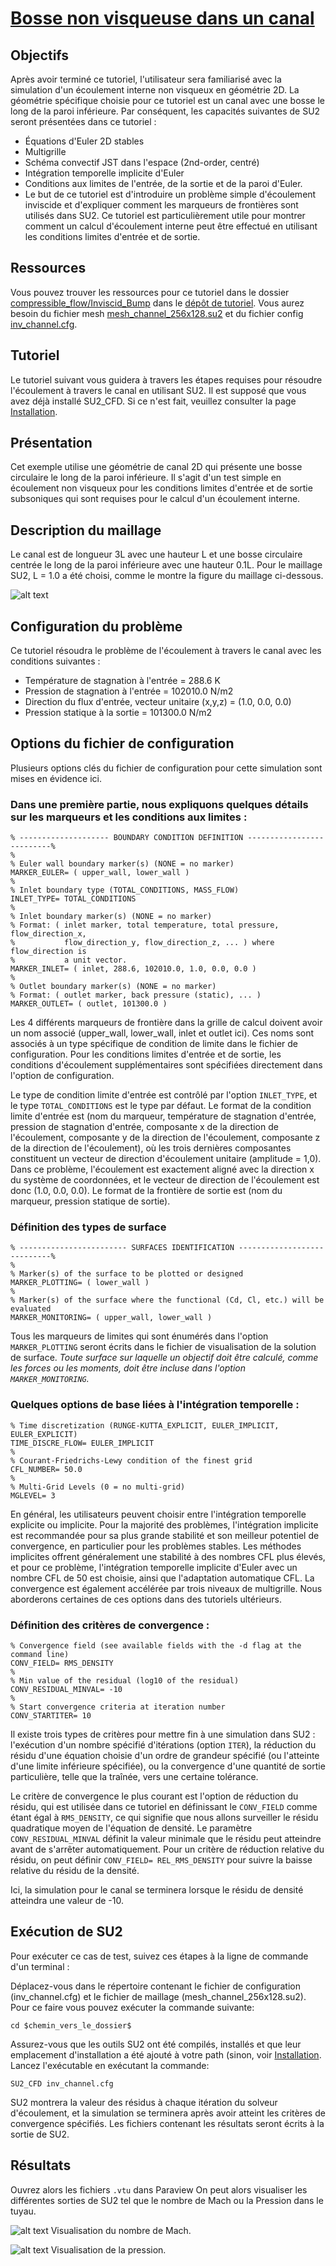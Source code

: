 # [Bosse non visqueuse dans un canal](https://su2code.github.io/tutorials/Inviscid_Bump/)

## Objectifs
Après avoir terminé ce tutoriel, l'utilisateur sera familiarisé avec la simulation d'un écoulement interne non visqueux en géométrie 2D. La géométrie spécifique choisie pour ce tutoriel est un canal avec une bosse le long de la paroi inférieure. Par conséquent, les capacités suivantes de SU2 seront présentées dans ce tutoriel :

- Équations d'Euler 2D stables
- Multigrille
- Schéma convectif JST dans l'espace (2nd-order, centré)
- Intégration temporelle implicite d'Euler
- Conditions aux limites de l'entrée, de la sortie et de la paroi d'Euler.
- Le but de ce tutoriel est d'introduire un problème simple d'écoulement inviscide et d'expliquer comment les marqueurs de frontières sont utilisés dans SU2. Ce tutoriel est particulièrement utile pour montrer comment un calcul d'écoulement interne peut être effectué en utilisant les conditions limites d'entrée et de sortie.

## Ressources
Vous pouvez trouver les ressources pour ce tutoriel dans le dossier [compressible_flow/Inviscid_Bump](https://github.com/su2code/Tutorials/blob/master/compressible_flow/Inviscid_Bump/) dans le [dépôt de tutoriel](https://github.com/su2code/Tutorials). Vous aurez besoin du fichier mesh [mesh_channel_256x128.su2](https://github.com/su2code/Tutorials/blob/master/compressible_flow/Inviscid_Bump/mesh_channel_256x128.su2) et du fichier config [inv_channel.cfg](https://github.com/su2code/Tutorials/blob/master/compressible_flow/Inviscid_Bump/inv_channel.cfg).

## Tutoriel
Le tutoriel suivant vous guidera à travers les étapes requises pour résoudre l'écoulement à travers le canal en utilisant SU2.
Il est supposé que vous avez déjà installé SU2_CFD. Si ce n'est fait, veuillez consulter la page [Installation](https://su2clc.github.io/su2_clc/installation).

## Présentation
Cet exemple utilise une géométrie de canal 2D qui présente une bosse circulaire le long de la paroi inférieure.
Il s'agit d'un test simple en écoulement non visqueux pour les conditions limites d'entrée et de sortie subsoniques qui sont requises pour le calcul d'un écoulement interne.

## Description du maillage
Le canal est de longueur 3L avec une hauteur L et une bosse circulaire centrée le long de la paroi inférieure avec une hauteur 0.1L.
Pour le maillage SU2, L = 1.0 a été choisi, comme le montre la figure du maillage ci-dessous. 

![alt text](https://github.com/SU2CLC/su2_clc/blob/main/simulations/figures/inviscid_bump_mesh.png "Maillage du tuyau avec une bosse circulaire sur la paroi inférieure")

## Configuration du problème
Ce tutoriel résoudra le problème de l'écoulement à travers le canal avec les conditions suivantes :

- Température de stagnation à l'entrée = 288.6 K
- Pression de stagnation à l'entrée = 102010.0 N/m2
- Direction du flux d'entrée, vecteur unitaire (x,y,z) = (1.0, 0.0, 0.0)
- Pression statique à la sortie = 101300.0 N/m2

## Options du fichier de configuration
Plusieurs options clés du fichier de configuration pour cette simulation sont mises en évidence ici.
### Dans une première partie, nous expliquons quelques détails sur les marqueurs et les conditions aux limites :

```
% -------------------- BOUNDARY CONDITION DEFINITION --------------------------%
%
% Euler wall boundary marker(s) (NONE = no marker)
MARKER_EULER= ( upper_wall, lower_wall )
%
% Inlet boundary type (TOTAL_CONDITIONS, MASS_FLOW)
INLET_TYPE= TOTAL_CONDITIONS
%
% Inlet boundary marker(s) (NONE = no marker) 
% Format: ( inlet marker, total temperature, total pressure, flow_direction_x,
%           flow_direction_y, flow_direction_z, ... ) where flow_direction is
%           a unit vector.
MARKER_INLET= ( inlet, 288.6, 102010.0, 1.0, 0.0, 0.0 )
%
% Outlet boundary marker(s) (NONE = no marker)
% Format: ( outlet marker, back pressure (static), ... )
MARKER_OUTLET= ( outlet, 101300.0 )
```

Les 4 différents marqueurs de frontière dans la grille de calcul doivent avoir un nom associé (upper_wall, lower_wall, inlet et outlet ici).
Ces noms sont associés à un type spécifique de condition de limite dans le fichier de configuration.
Pour les conditions limites d'entrée et de sortie, les conditions d'écoulement supplémentaires sont spécifiées directement dans l'option de configuration.

Le type de condition limite d'entrée est contrôlé par l'option `INLET_TYPE`, et le type `TOTAL_CONDITIONS` est le type par défaut.
Le format de la condition limite d'entrée est (nom du marqueur, température de stagnation d'entrée, pression de stagnation d'entrée, composante x de la direction de l'écoulement, composante y de la direction de l'écoulement, composante z de la direction de l'écoulement), où les trois dernières composantes constituent un vecteur de direction d'écoulement unitaire (amplitude = 1,0). Dans ce problème, l'écoulement est exactement aligné avec la direction x du système de coordonnées, et le vecteur de direction de l'écoulement est donc (1.0, 0.0, 0.0).
Le format de la frontière de sortie est (nom du marqueur, pression statique de sortie).

### Définition des types de surface
```
% ------------------------ SURFACES IDENTIFICATION ----------------------------%
%
% Marker(s) of the surface to be plotted or designed
MARKER_PLOTTING= ( lower_wall )
%
% Marker(s) of the surface where the functional (Cd, Cl, etc.) will be evaluated
MARKER_MONITORING= ( upper_wall, lower_wall )
```

Tous les marqueurs de limites qui sont énumérés dans l'option `MARKER_PLOTTING` seront écrits dans le fichier de visualisation de la solution de surface.
*Toute surface sur laquelle un objectif doit être calculé, comme les forces ou les moments, doit être incluse dans l'option `MARKER_MONITORING`.*

### Quelques options de base liées à l'intégration temporelle :

```
% Time discretization (RUNGE-KUTTA_EXPLICIT, EULER_IMPLICIT, EULER_EXPLICIT)
TIME_DISCRE_FLOW= EULER_IMPLICIT
% 
% Courant-Friedrichs-Lewy condition of the finest grid
CFL_NUMBER= 50.0
%
% Multi-Grid Levels (0 = no multi-grid)
MGLEVEL= 3
```

En général, les utilisateurs peuvent choisir entre l'intégration temporelle explicite ou implicite.
Pour la majorité des problèmes, l'intégration implicite est recommandée pour sa plus grande stabilité et son meilleur potentiel de convergence, en particulier pour les problèmes stables.
Les méthodes implicites offrent généralement une stabilité à des nombres CFL plus élevés, et pour ce problème, l'intégration temporelle implicite d'Euler avec un nombre CFL de 50 est choisie, ainsi que l'adaptation automatique CFL.
La convergence est également accélérée par trois niveaux de multigrille. Nous aborderons certaines de ces options dans des tutoriels ultérieurs.

### Définition des critères de convergence :

```
% Convergence field (see available fields with the -d flag at the command line)
CONV_FIELD= RMS_DENSITY
%
% Min value of the residual (log10 of the residual)
CONV_RESIDUAL_MINVAL= -10
%
% Start convergence criteria at iteration number
CONV_STARTITER= 10
```

Il existe trois types de critères pour mettre fin à une simulation dans SU2 : l'exécution d'un nombre spécifié d'itérations (option `ITER`), la réduction du résidu d'une équation choisie d'un ordre de grandeur spécifié (ou l'atteinte d'une limite inférieure spécifiée), ou la convergence d'une quantité de sortie particulière, telle que la traînée, vers une certaine tolérance.

Le critère de convergence le plus courant est l'option de réduction du résidu, qui est utilisée dans ce tutoriel en définissant le `CONV_FIELD` comme étant égal à `RMS_DENSITY`, ce qui signifie que nous allons surveiller le résidu quadratique moyen de l'équation de densité.
Le paramètre `CONV_RESIDUAL_MINVAL` définit la valeur minimale que le résidu peut atteindre avant de s'arrêter automatiquement.
Pour un critère de réduction relative du résidu, on peut définir `CONV_FIELD= REL_RMS_DENSITY` pour suivre la baisse relative du résidu de la densité.

Ici, la simulation pour le canal se terminera lorsque le résidu de densité atteindra une valeur de -10.

## Exécution de SU2
Pour exécuter ce cas de test, suivez ces étapes à la ligne de commande d'un terminal :

Déplacez-vous dans le répertoire contenant le fichier de configuration (inv_channel.cfg) et le fichier de maillage (mesh_channel_256x128.su2).
Pour ce faire vous pouvez exécuter la commande suivante:
```
cd $chemin_vers_le_dossier$
```

Assurez-vous que les outils SU2 ont été compilés, installés et que leur emplacement d'installation a été ajouté à votre path (sinon, voir [Installation](https://su2clc.github.io/su2_clc/installation).
Lancez l'exécutable en exécutant la commande:

```
SU2_CFD inv_channel.cfg
```

SU2 montrera la valeur des résidus à chaque itération du solveur d'écoulement, et la simulation se terminera après avoir atteint les critères de convergence spécifiés.
Les fichiers contenant les résultats seront écrits à la sortie de SU2.

## Résultats
Ouvrez alors les fichiers `.vtu` dans Paraview
On peut alors visualiser les différentes sorties de SU2 tel que le nombre de Mach ou la Pression dans le tuyau.

![alt text](https://github.com/SU2CLC/su2_clc/blob/main/simulations/figures/inviscid_bump_mach.png "Visualisation du nombre de Mach")
Visualisation du nombre de Mach.

![alt text](https://github.com/SU2CLC/su2_clc/blob/main/simulations/figures/inviscid_bump_pressure.png "Visualisation de la pression")
Visualisation de la pression.
